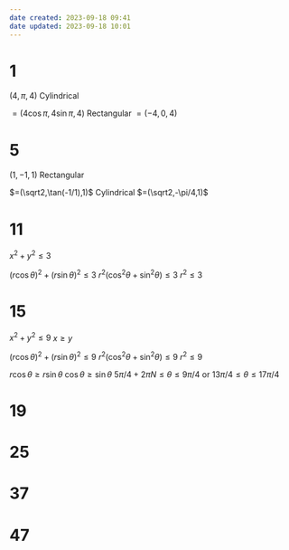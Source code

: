 ```yaml
---
date created: 2023-09-18 09:41
date updated: 2023-09-18 10:01
---
```


# 1

$(4,\pi,4)$ Cylindrical

$=(4\cos\pi,4\sin\pi,4)$ Rectangular
$=(-4,0,4)$

# 5

$(1,-1,1)$ Rectangular

$=(\sqrt2,\tan(-1/1),1)$ Cylindrical
$=(\sqrt2,-\pi/4,1)$

# 11

$x^2+y^2\le3$

$(r\cos\theta)^2+(r\sin\theta)^2\le3$
$r^2(\cos^2\theta+\sin^2\theta)\le3$
$r^2\le3$

# 15


$x^2+y^2\le9$
$x\ge y$

$(r\cos\theta)^2+(r\sin\theta)^2\le9$
$r^2(\cos^2\theta+\sin^2\theta)\le9$
$r^2\le9$

$r\cos\theta\ge r\sin\theta$
$\cos\theta\ge\sin\theta$
$5\pi/4+2\pi N\le \theta\le 9\pi/4$ or $13\pi/4\le \theta\le 17\pi/4$


# 19

# 25

# 37

# 47
